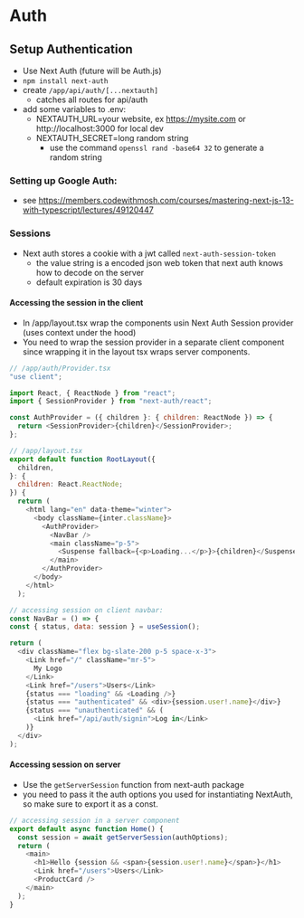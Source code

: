 # Auth

## Setup Authentication

- Use Next Auth (future will be Auth.js)
- `npm install next-auth`
- create `/app/api/auth/[...nextauth]`
  - catches all routes for api/auth
- add some variables to .env:
  - NEXTAUTH_URL=your website, ex https://mysite.com or http://localhost:3000 for local dev
  - NEXTAUTH_SECRET=long random string
    - use the command `openssl rand -base64 32` to generate a random string

### Setting up Google Auth:

- see https://members.codewithmosh.com/courses/mastering-next-js-13-with-typescript/lectures/49120447

### Sessions

- Next auth stores a cookie with a jwt called `next-auth-session-token`
  - the value string is a encoded json web token that next auth knows how to decode on the server
  - default expiration is 30 days

#### Accessing the session in the client

- In /app/layout.tsx wrap the components usin Next Auth Session provider (uses context under the hood)
- You need to wrap the session provider in a separate client component since wrapping it in the layout tsx wraps server components.

```javascript
// /app/auth/Provider.tsx
"use client";

import React, { ReactNode } from "react";
import { SessionProvider } from "next-auth/react";

const AuthProvider = ({ children }: { children: ReactNode }) => {
  return <SessionProvider>{children}</SessionProvider>;
};

// /app/layout.tsx
export default function RootLayout({
  children,
}: {
  children: React.ReactNode;
}) {
  return (
    <html lang="en" data-theme="winter">
      <body className={inter.className}>
        <AuthProvider>
          <NavBar />
          <main className="p-5">
            <Suspense fallback={<p>Loading...</p>}>{children}</Suspense>
          </main>
        </AuthProvider>
      </body>
    </html>
  );

// accessing session on client navbar:
const NavBar = () => {
const { status, data: session } = useSession();

return (
  <div className="flex bg-slate-200 p-5 space-x-3">
    <Link href="/" className="mr-5">
      My Logo
    </Link>
    <Link href="/users">Users</Link>
    {status === "loading" && <Loading />}
    {status === "authenticated" && <div>{session.user!.name}</div>}
    {status === "unauthenticated" && (
      <Link href="/api/auth/signin">Log in</Link>
    )}
  </div>
);
```

#### Accessing session on server

- Use the `getServerSession` function from next-auth package
- you need to pass it the auth options you used for instantiating NextAuth, so make sure to export it as a const.

```javascript
// accessing session in a server component
export default async function Home() {
  const session = await getServerSession(authOptions);
  return (
    <main>
      <h1>Hello {session && <span>{session.user!.name}</span>}</h1>
      <Link href="/users">Users</Link>
      <ProductCard />
    </main>
  );
}

```
